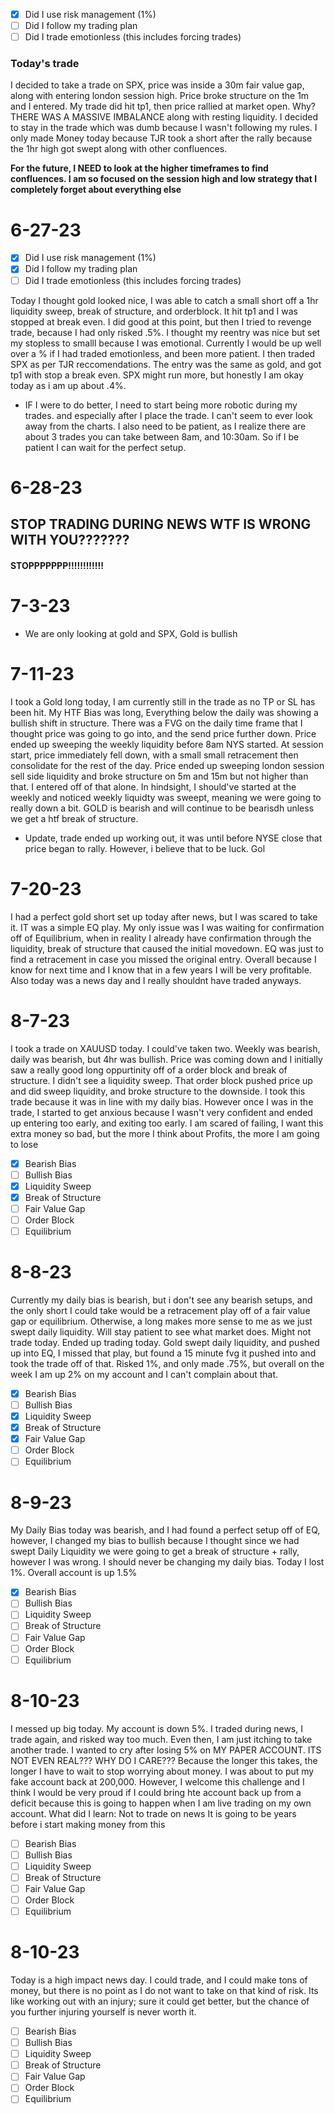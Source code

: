 - [x] Did I use risk management (1%)
- [ ] Did I follow my trading plan
- [ ] Did I trade emotionless (this includes forcing trades)

### Today's trade
I decided to take a trade on SPX, price was inside a 30m fair value gap, along with entering london session high. Price broke structure on the 1m and I entered. My trade did hit tp1, then price rallied at market open. Why? THERE WAS A MASSIVE IMBALANCE along with resting liquidity. I decided to stay in the trade which was dumb because I wasn't following my rules. I only made Money today because TJR took a short after the rally because the 1hr high got swept along with other confluences. 

**For the future, I NEED to look at the higher timeframes to find confluences. I am so focused on the session high and low strategy that I completely forget about everything else**


# 6-27-23

- [x] Did I use risk management (1%)
- [x] Did I follow my trading plan
- [ ] Did I trade emotionless (this includes forcing trades)

Today I thought gold looked nice, I was able to catch a small short off a 1hr liquidity sweep, break of structure, and orderblock. It hit tp1 and I was stopped at break even. I did good at this point, but then I tried to revenge trade, because I had only risked .5%. I thought my reentry was nice but set my stopless to smalll because I was emotional. Currently I would be up well over a % if I had traded emotionless, and been more patient. I then traded SPX as per TJR reccomendations. The entry was the same as gold, and got tp1 with stop a break even. SPX might run more, but honestly I am okay today as i am up about .4%.
- IF I were to do better, I need to start being more robotic during my trades. and especially after I place the trade. I can't seem to ever look away from the charts. I also need to be patient, as I realize there are about 3 trades you can take between 8am, and 10:30am. So if I be patient I can wait for the perfect setup. 

# 6-28-23

## STOP TRADING DURING NEWS WTF IS WRONG WITH YOU???????
#### STOPPPPPPP!!!!!!!!!!!!

# 7-3-23

- We are only looking at gold and SPX, Gold is bullish

# 7-11-23

I took a Gold long today, I am currently still in the trade as no TP or SL has been hit. My HTF Bias was long, Everything below the daily was showing a bullish shift in structure. There was a FVG on the daily time frame that I thought price was going to go into, and the send price further down. Price ended up sweeping the weekly liquidity before 8am NYS started. At session start, price immediately fell down, with a small small retracement then consolidate for the rest of the day. Price ended up sweeping london session sell side liquidity and broke structure on 5m and 15m but not higher than that. I entered off of that alone. In hindsight, I should've started at the weekly and noticed weekly liquidty was sweept, meaning we were going to really down a bit. GOLD is bearish and will continue to be bearisdh unless we get a htf break of structure.
- Update, trade ended up working out, it was until before NYSE close that price began to rally. However, i believe that to be luck. Gol

# 7-20-23

I had a perfect gold short set up today after news, but I was scared to take it. IT was a simple EQ play. My only issue was I was waiting for confirmation off of Equilibrium, when in reality I already have confirmation through the liquidity, break of structure that caused the initial movedown. EQ was just to find a retracement in case you missed the original entry. Overall because I know for next time and I know that in a few years I will be very profitable. Also today was a news day and I really shouldnt have traded anyways.

# 8-7-23

I took a trade on XAUUSD today. I could've taken two. Weekly was bearish, daily was bearish, but 4hr was bullish. Price was coming down and I initially saw a really good long oppurtinity off of a order block and break of structure. I didn't see a liquidity sweep. That order block pushed price up and did sweep liquidity, and broke structure to the downside. I took this trade because it was in line with my daily bias. However once I was in the trade, I started to get anxious because I wasn't very confident and ended up entering too early, and exiting too early. I am scared of failing, I want this extra money so bad, but the more I think about Profits, the more I am going to lose
- [x] Bearish Bias
- [ ] Bullish Bias
- [x] Liquidity Sweep
- [x] Break of Structure
- [ ] Fair Value Gap
- [ ] Order Block
- [ ] Equilibrium

# 8-8-23

Currently my daily bias is bearish, but i don't see any bearish setups, and the only short I could take would be a retracement play off of a fair value gap or equilibrium. Otherwise, a long makes more sense to me as we just swept daily liquidity. Will stay patient to see what market does. Might not trade today. Ended up trading today. Gold swept daily liquidity, and pushed up into EQ, I missed that play, but found a 15 minute fvg  it pushed into and took the trade off of that. Risked 1%, and only made .75%, but overall on the week I am up 2% on my account and I can't complain about that.
- [x] Bearish Bias
- [ ] Bullish Bias
- [x] Liquidity Sweep
- [x] Break of Structure
- [x] Fair Value Gap
- [ ] Order Block
- [ ] Equilibrium

# 8-9-23

My Daily Bias today was bearish, and I had found a perfect setup off of EQ, however, I changed my bias to bullish because I thought since we had swept Daily Liquidity we were going to get a break of structure + rally, however I was wrong. I should never be changing my daily bias. Today I lost 1%. Overall account is up 1.5%
- [x] Bearish Bias
- [ ] Bullish Bias
- [ ] Liquidity Sweep
- [ ] Break of Structure
- [ ] Fair Value Gap
- [ ] Order Block
- [ ] Equilibrium

# 8-10-23

I messed up big today. My account is down 5%. I traded during news, I trade again, and risked way too much. Even then, I am just itching to take another trade. I wanted to cry after losing 5% on MY PAPER ACCOUNT. ITS NOT EVEN REAL??? WHY DO I CARE??? Because the longer this takes, the longer I have to wait to stop worrying about money. I was about to put my fake account back at 200,000. However, I welcome this challenge and I think I would be very proud if I could bring hte account back up from a deficit because this is going to happen when I am live trading on my own account.
What did I learn:
	Not to trade on news
	It is going to be years before i start making money from this
	
- [ ] Bearish Bias
- [ ] Bullish Bias
- [ ] Liquidity Sweep
- [ ] Break of Structure
- [ ] Fair Value Gap
- [ ] Order Block
- [ ] Equilibrium

# 8-10-23

Today is a high impact news day. I could trade, and I could make tons of money, but there is no point as I do not want to take on that kind of risk. Its like working out with an injury; sure it could get better, but the chance of you further injuring yourself is never worth it.
	
- [ ] Bearish Bias
- [ ] Bullish Bias
- [ ] Liquidity Sweep
- [ ] Break of Structure
- [ ] Fair Value Gap
- [ ] Order Block
- [ ] Equilibrium